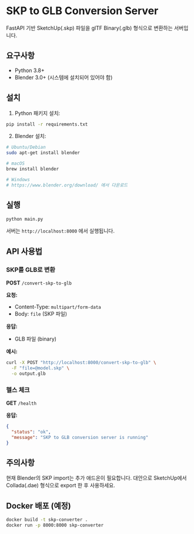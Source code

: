 # SKP to GLB Conversion Server

FastAPI 기반 SketchUp(.skp) 파일을 glTF Binary(.glb) 형식으로 변환하는 서버입니다.

## 요구사항

- Python 3.8+
- Blender 3.0+ (시스템에 설치되어 있어야 함)

## 설치

1. Python 패키지 설치:
```bash
pip install -r requirements.txt
```

2. Blender 설치:
```bash
# Ubuntu/Debian
sudo apt-get install blender

# macOS
brew install blender

# Windows
# https://www.blender.org/download/ 에서 다운로드
```

## 실행

```bash
python main.py
```

서버는 `http://localhost:8000` 에서 실행됩니다.

## API 사용법

### SKP를 GLB로 변환

**POST** `/convert-skp-to-glb`

**요청:**
- Content-Type: `multipart/form-data`
- Body: `file` (SKP 파일)

**응답:**
- GLB 파일 (binary)

**예시:**
```bash
curl -X POST "http://localhost:8000/convert-skp-to-glb" \
  -F "file=@model.skp" \
  -o output.glb
```

### 헬스 체크

**GET** `/health`

**응답:**
```json
{
  "status": "ok",
  "message": "SKP to GLB conversion server is running"
}
```

## 주의사항

현재 Blender의 SKP import는 추가 애드온이 필요합니다.
대안으로 SketchUp에서 Collada(.dae) 형식으로 export 한 후 사용하세요.

## Docker 배포 (예정)

```bash
docker build -t skp-converter .
docker run -p 8000:8000 skp-converter
```
